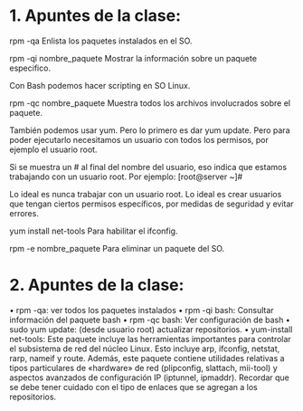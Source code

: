 # 1. Apuntes de la clase:
rpm -qa
Enlista los paquetes instalados en el SO.

rpm -qi nombre_paquete
Mostrar la información sobre un paquete especifico.

Con Bash podemos hacer scripting en SO Linux.

rpm -qc nombre_paquete
Muestra todos los archivos involucrados sobre el paquete.

También podemos usar yum. Pero lo primero es dar yum update. Pero para poder ejecutarlo necesitamos un usuario con todos los permisos, por ejemplo el usuario root.

Si se muestra un # al final del nombre del usuario, eso indica que estamos trabajando con un usuario root. Por ejemplo:
[root@server ~]#

Lo ideal es nunca trabajar con un usuario root. Lo ideal es crear usuarios que tengan ciertos permisos específicos, por medidas de seguridad y evitar errores.

yum install net-tools
Para habilitar el ifconfig.

rpm -e nombre_paquete
Para eliminar un paquete del SO.


# 2. Apuntes de la clase:

• rpm -qa: ver todos los paquetes instalados
• rpm -qi bash: Consultar información del paquete bash
• rpm -qc bash: Ver configuración de bash
• sudo yum update: (desde usuario root) actualizar repositorios.
• yum-install net-tools: Este paquete incluye las herramientas importantes para controlar el subsistema de red del núcleo Linux. Esto incluye arp, ifconfig, netstat, rarp, nameif y route. Además, este paquete contiene utilidades relativas a tipos particulares de «hardware» de red (plipconfig, slattach, mii-tool) y aspectos avanzados de configuración IP (iptunnel, ipmaddr).
Recordar que se debe tener cuidado con el tipo de enlaces que se agregan a los repositorios.